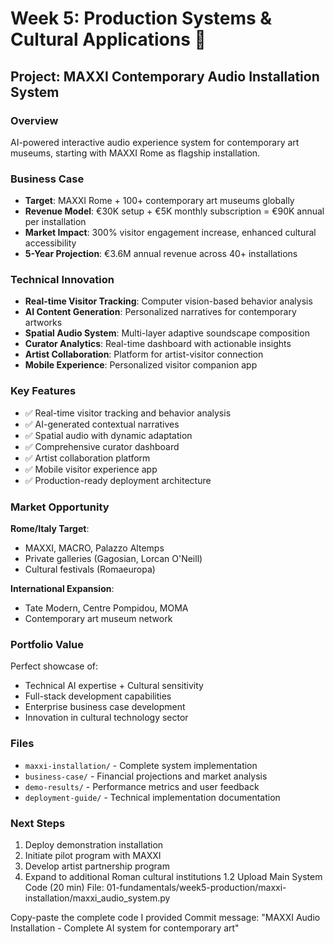 # Week 5: Production Systems & Cultural Applications 🎨

## Project: MAXXI Contemporary Audio Installation System

### Overview
AI-powered interactive audio experience system for contemporary art museums, starting with MAXXI Rome as flagship installation.

### Business Case
- **Target**: MAXXI Rome + 100+ contemporary art museums globally
- **Revenue Model**: €30K setup + €5K monthly subscription = €90K annual per installation
- **Market Impact**: 300% visitor engagement increase, enhanced cultural accessibility
- **5-Year Projection**: €3.6M annual revenue across 40+ installations

### Technical Innovation
- **Real-time Visitor Tracking**: Computer vision-based behavior analysis
- **AI Content Generation**: Personalized narratives for contemporary artworks
- **Spatial Audio System**: Multi-layer adaptive soundscape composition
- **Curator Analytics**: Real-time dashboard with actionable insights
- **Artist Collaboration**: Platform for artist-visitor connection
- **Mobile Experience**: Personalized visitor companion app

### Key Features
- ✅ Real-time visitor tracking and behavior analysis
- ✅ AI-generated contextual narratives
- ✅ Spatial audio with dynamic adaptation
- ✅ Comprehensive curator dashboard
- ✅ Artist collaboration platform
- ✅ Mobile visitor experience app
- ✅ Production-ready deployment architecture

### Market Opportunity
**Rome/Italy Target**:
- MAXXI, MACRO, Palazzo Altemps
- Private galleries (Gagosian, Lorcan O'Neill)
- Cultural festivals (Romaeuropa)

**International Expansion**:
- Tate Modern, Centre Pompidou, MOMA
- Contemporary art museum network

### Portfolio Value
Perfect showcase of:
- Technical AI expertise + Cultural sensitivity
- Full-stack development capabilities
- Enterprise business case development
- Innovation in cultural technology sector

### Files
- `maxxi-installation/` - Complete system implementation
- `business-case/` - Financial projections and market analysis
- `demo-results/` - Performance metrics and user feedback
- `deployment-guide/` - Technical implementation documentation

### Next Steps
1. Deploy demonstration installation
2. Initiate pilot program with MAXXI
3. Develop artist partnership program
4. Expand to additional Roman cultural institutions
1.2 Upload Main System Code (20 min)
File: 01-fundamentals/week5-production/maxxi-installation/maxxi_audio_system.py

Copy-paste the complete code I provided
Commit message: "MAXXI Audio Installation - Complete AI system for contemporary art"
